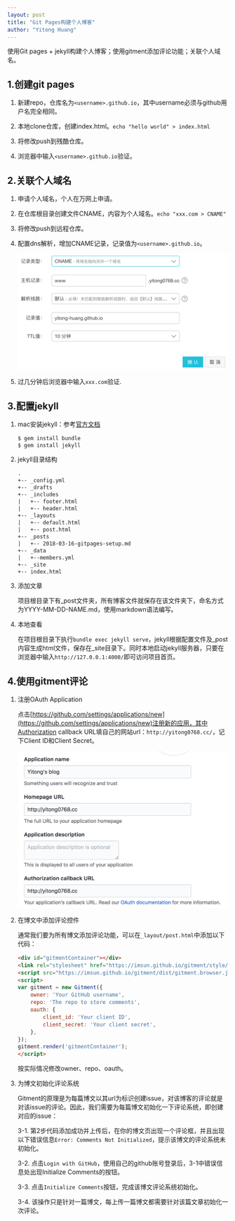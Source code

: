 ```yaml
---
layout: post
title: "Git Pages构建个人博客"
author: "Yitong Huang"
---
```


使用Git pages + jekyll构建个人博客；使用gitment添加评论功能；关联个人域名。
<!--more-->

## 1.创建git pages

1. 新建repo，仓库名为` <username>.github.io `，其中username必须与github用户名完全相同。

2. 本地clone仓库，创建index.html。` echo "hello world" > index.html `

3. 将修改push到残酷仓库。

4. 浏览器中输入` <username>.github.io `验证。

## 2.关联个人域名

1. 申请个人域名，个人在万网上申请。

2. 在仓库根目录创建文件CNAME，内容为个人域名。` echo "xxx.com > CNAME" `

3. 将修改push到远程仓库。

4. 配置dns解析，增加CNAME记录，记录值为` <username>.github.io `。

    ![dns_cname](/img/dns_cname.png)

5. 过几分钟后浏览器中输入` xxx.com `验证.

## 3.配置jekyll

1. mac安装jekyll：参考[官方文档](https://jekyllrb.com/docs/installation/)

    ```
    $ gem install bundle
    $ gem install jekyll
    ```
2. jekyll目录结构

    ```
    .
    +-- _config.yml
    +-- _drafts
    +-- _includes
    |   +-- footer.html
    |   +-- header.html
    +-- _layouts
    |   +-- default.html
    |   +-- post.html
    +-- _posts
    |   +-- 2018-03-16-gitpages-setup.md
    +-- _data
    |   +--members.yml
    +-- _site
    +-- index.html
    ```

3. 添加文章

    项目根目录下有\_post文件夹，所有博客文件就保存在该文件夹下，命名方式为YYYY-MM-DD-NAME.md，使用markdown语法编写。

4. 本地查看

    在项目根目录下执行``` bundle exec jekyll serve ```，jekyll根据配置文件及\_post内容生成html文件，保存在\_site目录下。同时本地启动jekyll服务器，只要在浏览器中输入``` http://127.0.0.1:4000/ ```即可访问项目首页。

## 4.使用gitment评论

1. 注册OAuth Application

    点击[https://github.com/settings/applications/new](https://github.com/settings/applications/new)注册新的应用，其中Authorization callback URL填自己的网站url：``` http://yitong0768.cc/ ```，记下Client ID和Client Secret。
    
    ![gitment_app](/img/gitment_app.png)

2. 在博文中添加评论控件

    通常我们要为所有博文添加评论功能，可以在``` _layout/post.html ```中添加以下代码：
    ```html
    <div id="gitmentContainer"></div>
    <link rel="stylesheet" href="https://imsun.github.io/gitment/style/default.css">
    <script src="https://imsun.github.io/gitment/dist/gitment.browser.js"></script>
    <script>
    var gitment = new Gitment({
        owner: 'Your GitHub username',
        repo: 'The repo to store comments',
        oauth: {
            client_id: 'Your client ID',
            client_secret: 'Your client secret',
        },
    });
    gitment.render('gitmentContainer');
    </script>
    ```
    按实际情况修改owner、repo、oauth。
    
3. 为博文初始化评论系统

    Gitment的原理是为每篇博文以其url为标识创建issue，对该博客的评论就是对该issue的评论。因此，我们需要为每篇博文初始化一下评论系统，即创建对应的issue：
    
    3-1. 第2步代码添加成功并上传后，在你的博文页出现一个评论框，并且出现以下错误信息``` Error: Comments Not Initialized ```，提示该博文的评论系统未初始化。
    
    3-2. 点击``` Login with GitHub ```，使用自己的github账号登录后，3-1中错误信息处出现Initialize Comments的按钮。

    3-3. 点击``` Initialize Comments ```按钮，完成该博文评论系统初始化。
    
    3-4. 该操作只是针对一篇博文，每上传一篇博文都需要针对该篇文章初始化一次评论。
